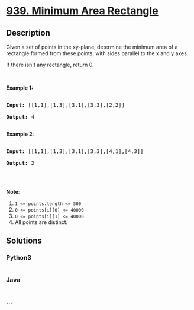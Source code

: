 # [939. Minimum Area Rectangle](https://leetcode.com/problems/minimum-area-rectangle)



## Description

<p>Given a set of points in the xy-plane, determine the minimum area of a rectangle formed from these points, with sides parallel to the x and y axes.</p>



<p>If there isn&#39;t any rectangle, return 0.</p>



<p>&nbsp;</p>



<div>

<p><strong>Example 1:</strong></p>



<pre>

<strong>Input: </strong><span id="example-input-1-1">[[1,1],[1,3],[3,1],[3,3],[2,2]]</span>

<strong>Output: </strong><span id="example-output-1">4</span>

</pre>



<div>

<p><strong>Example 2:</strong></p>



<pre>

<strong>Input: </strong><span id="example-input-2-1">[[1,1],[1,3],[3,1],[3,3],[4,1],[4,3]]</span>

<strong>Output: </strong><span id="example-output-2">2</span>

</pre>



<p>&nbsp;</p>



<p><strong>Note</strong>:</p>



<ol>
	<li><code>1 &lt;= points.length &lt;= 500</code></li>
	<li><code>0 &lt;=&nbsp;points[i][0] &lt;=&nbsp;40000</code></li>
	<li><code>0 &lt;=&nbsp;points[i][1] &lt;=&nbsp;40000</code></li>
	<li>All points are distinct.</li>
</ol>

</div>

</div>

## Solutions

<!-- tabs:start -->

### **Python3**

```python

```

### **Java**

```java

```

### **...**

```

```

<!-- tabs:end -->
